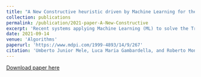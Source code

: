 ```yaml
---
title: "A New Constructive heuristic driven by Machine Learning for the Traveling Salesman Problem"
collection: publications
permalink: /publication/2021-paper-A-New-Constructive
excerpt: 'Recent systems applying Machine Learning (ML) to solve the Traveling Salesman Problem (TSP) exhibit issues when they try to scale up to real case scenarios with several hundred vertices. The use of Candidate Lists (CLs) has been brought up to cope with the issues. A CL is defined as a subset of all the edges linked to a given vertex such that it contains mainly edges that are believed to be found in the optimal tour. The initialization procedure that identifies a CL for each vertex in the TSP aids the solver by restricting the search space during solution creation. It results in a reduction of the computational burden as well, which is highly recommended when solving large TSPs. So far, ML was engaged to create CLs and values on the elements of these CLs by expressing ML preferences at solution insertion. Although promising, these systems do not restrict what the ML learns and does to create solutions, bringing with them some generalization issues. Therefore, motivated by exploratory and statistical studies of the CL behavior in multiple TSP solutions, in this work, we rethink the usage of ML by purposely employing this system just on a task that avoids well-known ML weaknesses, such as training in presence of frequent outliers and the detection of under-represented events. The task is to confirm inclusion in a solution just for edges that are most likely optimal. The CLs of the edge considered for inclusion are employed as an input of the neural network, and the ML is in charge of distinguishing when such edge is in the optimal solution from when it is not. The proposed approach enables a reasonable generalization and unveils an efficient balance between ML and optimization techniques. Our ML-Constructive heuristic is trained on small instances. Then, it is able to produce solutions—without losing quality—for large problems as well. We compare our method against classic constructive heuristics, showing that the new approach performs well for TSPLIB instances up to 1748 cities. Although ML-Constructive exhibits an expensive constant computation time due to training, we proved that the computational complexity in the worst-case scenario—for the solution construction after training—is $O(n^2 \log n^2)$, $n$ being the number of vertices in the TSP instance.'
date: 2021-09-14
venue: 'Algorithms'
paperurl: 'https://www.mdpi.com/1999-4893/14/9/267'
citation: 'Umberto Junior Mele, Luca Maria Gambardella, and Roberto Montemanni. (2021). &quot;A new constructive heuristic driven by machine learning for the traveling salesman problem.&quot; <i>Algorithms</i>. 14(9), 267.'
---
```


[Download paper here](https://www.mdpi.com/1999-4893/14/9/267/pdf)

